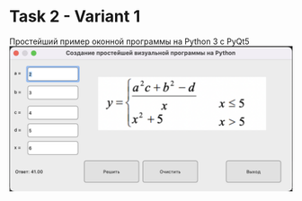 # Task 2 - Variant 1
Простейший пример оконной программы на Python 3 c PyQt5
![srcreenshot](screenshot.png)
